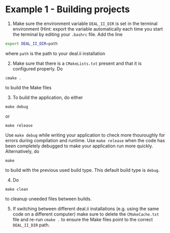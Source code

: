 # Example 1 -  Building projects

1. Make sure the environment variable `DEAL_II_DIR` is set in the terminal environment (Hint: export the variable automatically each time you start the terminal by editing your `.bashrc` file. Add the line
```bash
export DEAL_II_DIR=path
```
where `path` is the path to your deal.ii installation

2. Make sure that there is a `CMakeLists.txt` present and that it is configured properly. Do
```
cmake .
```
to build the Make files

3. To build the application, do either
```
make debug
```
or
```
make release
```
Use `make debug` while writing your application to check more thouroughly for errors during compilation and runtime. Use `make release` when the code has been completely debugged to make your application run more quickly. Alternatively, do
```
make
```
to build with the previous used build type. This default build type is `debug`.

4. Do
```
make clean
```
to cleanup uneeded files between builds.

5. If switching between different deal.ii installations (e.g. using the same code on a different computer) make sure to delete the `CMakeCache.txt` file and re-run `cmake .` to ensure the Make files point to the correct `DEAL_II_DIR` path.
